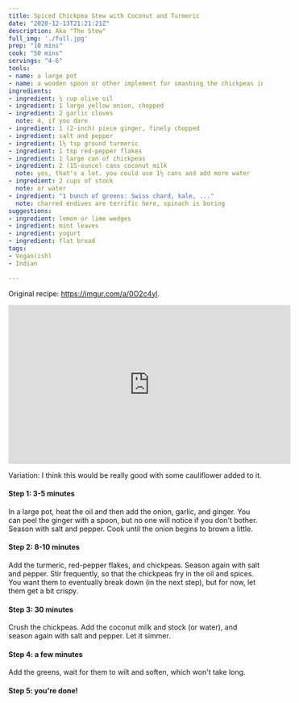 ```yaml
---
title: Spiced Chickpea Stew with Coconut and Turmeric
date: "2020-12-13T21:21:21Z"
description: Aka "The Stew"
full_img: './full.jpg'
prep: "10 mins"
cook: "50 mins"
servings: "4-6"
tools:
- name: a large pot
- name: a wooden spoon or other implement for smashing the chickpeas in step 3
ingredients:
- ingredient: ¼ cup olive oil
- ingredient: 1 large yellow onion, chopped
- ingredient: 2 garlic cloves
  note: 4, if you dare
- ingredient: 1 (2-inch) piece ginger, finely chopped
- ingredient: salt and pepper
- ingredient: 1½ tsp ground turmeric
- ingredient: 1 tsp red-pepper flakes
- ingredient: 1 large can of chickpeas
- ingredient: 2 (15-ounce) cans coconut milk
  note: yes, that's a lot. you could use 1½ cans and add more water
- ingredient: 2 cups of stock
  note: or water
- ingredient: "1 bunch of greens: Swiss chard, kale, ..."
  note: charred endives are terrific here, spinach is boring
suggestions:
- ingredient: lemon or lime wedges
- ingredient: mint leaves
- ingredient: yogurt
- ingredient: flat bread
tags:
- Vegan(ish)
- Indian

---
```


Original recipe: https://imgur.com/a/0O2c4yl.

<iframe width="560" height="315" src="https://www.youtube.com/embed/jaN3qsqXt38" frameborder="0" allow="accelerometer; autoplay; clipboard-write; encrypted-media; gyroscope; picture-in-picture" allowfullscreen></iframe>

Variation: I think this would be really good with some cauliflower added to it.

#### Step 1: 3-5 minutes

In a large pot, heat the oil and then add the onion, garlic, and ginger. You can peel the ginger with a spoon, but no one will notice if you don't bother. Season with salt and pepper. Cook until the onion begins to brown a little.

#### Step 2: 8-10 minutes

Add the turmeric, red-pepper flakes, and chickpeas. Season again with salt and pepper. Stir frequently, so that the chickpeas fry in the oil and spices. You want them to eventually break down (in the next step), but for now, let them get a bit crispy.

#### Step 3: 30 minutes

Crush the chickpeas. Add the coconut milk and stock (or water), and season again with salt and pepper. Let it simmer.

#### Step 4: a few minutes

Add the greens, wait for them to wilt and soften, which won't take long.

#### Step 5: you're done!

